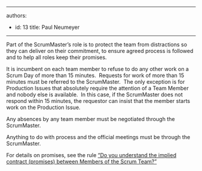 

---
authors:
  - id: 13
    title: Paul Neumeyer
---




<span class='intro'> Part of the ScrumMaster’s role is to protect the team from distractions so they can deliver on their commitment, to ensure agreed process is followed and to help all roles keep their promises.&#160; 
 </span>


  <p>It is incumbent on each team member to refuse to do any other work on a Scrum Day of more than 15 minutes.&#160; Requests for work of more than 15 minutes must be referred to the ScrumMaster.&#160; The only exception is for Production Issues that absolutely require the attention of a Team Member and nobody else is available.&#160; In this case, if the ScrumMaster does not respond within 15 minutes, the requestor can insist that the member starts work on the Production Issue.</p>
<p>Any absences by any team member must be negotiated through the ScrumMaster.</p>
<p>Anything to do with process and the official meetings must be through the ScrumMaster.</p>
<p>For details on promises, see the rule <a href="/Standards/Management/RulesToBetterScrumUsingTFS/Pages/ContractBetweenMembersOfScrumTeams.aspx">“Do you understand the implied contract (promises) between Members of the Scrum Team?”</a></p>



